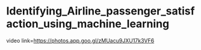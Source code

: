 # Identifying_Airline_passenger_satisfaction_using_machine_learning
video link=https://photos.app.goo.gl/zMUacu9JXU17k3VF6
